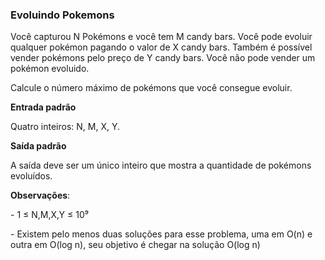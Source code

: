 ### Evoluindo Pokemons ###

Você capturou N Pokémons e você tem M candy bars. Você pode evoluir qualquer pokémon pagando o valor de X candy bars. Também é possível vender pokémons pelo preço de Y candy bars. Você não pode vender um pokémon evoluido.

Calcule o número máximo de pokémons que você consegue evoluir.

**Entrada padrão**

Quatro inteiros: N, M, X, Y.

**Saída padrão**

A saída deve ser um único inteiro que mostra a quantidade de pokémons evoluídos.

**Observações**:

\- 1 ≤ N,M,X,Y ≤ 10⁹

\- Existem pelo menos duas soluções para esse problema, uma em O(n) e outra em O(log n), seu objetivo é chegar na solução O(log n)